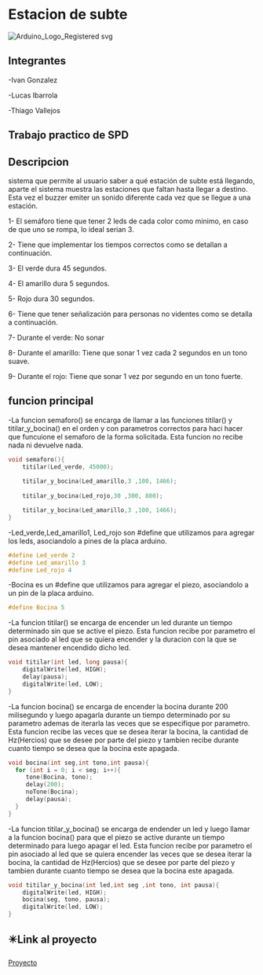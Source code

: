 # Estacion de subte

![Arduino_Logo_Registered svg](https://user-images.githubusercontent.com/109388659/234407445-1de9faf7-fd9b-4d31-9f8d-089b83dd0892.png)
## Integrantes

-Ivan Gonzalez

-Lucas Ibarrola

-Thiago Vallejos

## Trabajo practico de SPD

## Descripcion

sistema que permite al usuario saber a qué estación de subte está llegando, aparte  el sistema muestra las estaciones que faltan hasta llegar a destino.
Esta vez el buzzer emiter un sonido diferente cada vez que se llegue a una estación.

1- El semáforo tiene que tener 2 leds de cada color como minimo, en caso de que uno se rompa, lo ideal serian 3.

2- Tiene que implementar los tiempos correctos como se detallan a continuación.

3- El verde dura 45 segundos.

4- El amarillo dura 5 segundos.

5- Rojo dura 30 segundos.

6- Tiene que tener señalización para personas no videntes como se detalla a continuación.

7- Durante el verde: No sonar

8- Durante el amarillo: Tiene que sonar 1 vez cada 2 segundos en un tono suave.

9- Durante el rojo: Tiene que sonar 1 vez por segundo en un tono fuerte.

## funcion principal
-La funcion semaforo() se encarga de llamar a las funciones titilar() y titilar_y_bocina() en el orden y con parametros correctos para haci hacer
que funcuione el semaforo de la forma solicitada. Esta funcion no recibe nada ni devuelve nada.
```c++
void semaforo(){
	titilar(Led_verde, 45000);
  
  	titilar_y_bocina(Led_amarillo,3 ,100, 1466);
  	
  	titilar_y_bocina(Led_rojo,30 ,300, 800);

  	titilar_y_bocina(Led_amarillo,3 ,100, 1466);
}
```
-Led_verde,Led_amarillo1, Led_rojo son #define que utilizamos para agregar los leds, asociandolo a pines de la placa arduino.
```c++
#define Led_verde 2
#define Led_amarillo 3
#define Led_rojo 4
```
-Bocina es un #define que utilizamos para agregar el piezo, asociandolo a un pin de la placa arduino.
```c++
#define Bocina 5
```
-La funcion titilar() se encarga de encender un led durante un tiempo determinado sin que se active el piezo. Esta funcion recibe por parametro 
el pin asociado al led que se quiera encender y la duracion con la que se desea mantener encendido dicho led.
```c++
void titilar(int led, long pausa){
	digitalWrite(led, HIGH);
	delay(pausa);
  	digitalWrite(led, LOW);
}
```
-La funcion bocina() se encarga de encender la bocina durante 200 milisegundo y luego apagarla durante un tiempo determinado por su parametro
ademas de iterarla las veces que se especifique por parametro. Esta funcion recibe las veces que se desea iterar la bocina, la cantidad de Hz(Hercios)
que se desee por parte del piezo y tambien recibe durante cuanto tiempo se desea que la bocina este apagada.
```c++
void bocina(int seg,int tono,int pausa){
  for (int i = 0; i < seg; i++){
  	 tone(Bocina, tono);
     delay(200);
     noTone(Bocina);
     delay(pausa);
  }
}
```
-La funcion titilar_y_bocina() se encarga de endender un led y luego llamar a la funcion bocina() para que el piezo se active durante 
un tiempo determinado para luego apagar el led. Esta funcion recibe por parametro el pin asociado al led que se quiera encender
las veces que se desea iterar la bocina, la cantidad de Hz(Hercios) que se desee por parte del piezo y tambien durante cuanto tiempo
se desea que la bocina este apagada.
```c++
void titilar_y_bocina(int led,int seg ,int tono, int pausa){
	digitalWrite(led, HIGH);
  	bocina(seg, tono, pausa);
	digitalWrite(led, LOW);
}
```
## :eight_pointed_black_star:Link al proyecto

[Proyecto](https://www.tinkercad.com/things/1gNFAecIVWj-trabajo-semaforo/editel?sharecode=M5SdX0AJQG7TelWFGErJqWsMhgbzaXoqOu697lifn-U)
